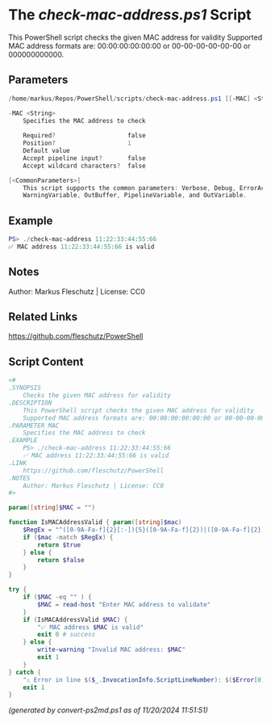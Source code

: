 The *check-mac-address.ps1* Script
===========================

This PowerShell script checks the given MAC address for validity
Supported MAC address formats are: 00:00:00:00:00:00 or 00-00-00-00-00-00 or 000000000000.

Parameters
----------
```powershell
/home/markus/Repos/PowerShell/scripts/check-mac-address.ps1 [[-MAC] <String>] [<CommonParameters>]

-MAC <String>
    Specifies the MAC address to check
    
    Required?                    false
    Position?                    1
    Default value                
    Accept pipeline input?       false
    Accept wildcard characters?  false

[<CommonParameters>]
    This script supports the common parameters: Verbose, Debug, ErrorAction, ErrorVariable, WarningAction, 
    WarningVariable, OutBuffer, PipelineVariable, and OutVariable.
```

Example
-------
```powershell
PS> ./check-mac-address 11:22:33:44:55:66
✅ MAC address 11:22:33:44:55:66 is valid

```

Notes
-----
Author: Markus Fleschutz | License: CC0

Related Links
-------------
https://github.com/fleschutz/PowerShell

Script Content
--------------
```powershell
<#
.SYNOPSIS
	Checks the given MAC address for validity
.DESCRIPTION
	This PowerShell script checks the given MAC address for validity
	Supported MAC address formats are: 00:00:00:00:00:00 or 00-00-00-00-00-00 or 000000000000.
.PARAMETER MAC
	Specifies the MAC address to check
.EXAMPLE
	PS> ./check-mac-address 11:22:33:44:55:66
	✅ MAC address 11:22:33:44:55:66 is valid
.LINK
	https://github.com/fleschutz/PowerShell
.NOTES
	Author: Markus Fleschutz | License: CC0
#>

param([string]$MAC = "")

function IsMACAddressValid { param([string]$mac)
	$RegEx = "^([0-9A-Fa-f]{2}[:-]){5}([0-9A-Fa-f]{2})|([0-9A-Fa-f]{2}){6}$"
	if ($mac -match $RegEx) {
		return $true
	} else {
		return $false
	}
}

try {
	if ($MAC -eq "" ) {
		$MAC = read-host "Enter MAC address to validate"
	}
	if (IsMACAddressValid $MAC) {
		"✅ MAC address $MAC is valid"
		exit 0 # success
	} else {
		write-warning "Invalid MAC address: $MAC"
		exit 1
	}
} catch {
	"⚠️ Error in line $($_.InvocationInfo.ScriptLineNumber): $($Error[0])"
	exit 1
}
```

*(generated by convert-ps2md.ps1 as of 11/20/2024 11:51:51)*
